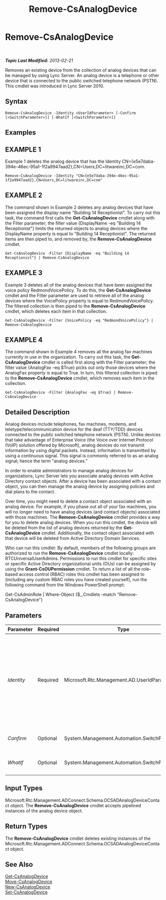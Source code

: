 ﻿---
title: Remove-CsAnalogDevice
TOCTitle: Remove-CsAnalogDevice
ms:assetid: 61250894-fde6-476d-aaa2-ec5692af02b3
ms:mtpsurl: https://technet.microsoft.com/en-us/library/Gg398433(v=OCS.15)
ms:contentKeyID: 48184316
ms.date: 07/23/2014
mtps_version: v=OCS.15
---

<div data-xmlns="http://www.w3.org/1999/xhtml">

<div class="topic" data-xmlns="http://www.w3.org/1999/xhtml" data-msxsl="urn:schemas-microsoft-com:xslt" data-cs="http://msdn.microsoft.com/en-us/">

<div data-asp="http://msdn2.microsoft.com/asp">

# Remove-CsAnalogDevice

</div>

<div id="mainSection">

<div id="mainBody">

<span> </span>

_**Topic Last Modified:** 2013-02-21_

Removes an existing device from the collection of analog devices that can be managed by using Lync Server. An analog device is a telephone or other device that is connected to the public switched telephone network (PSTN). This cmdlet was introduced in Lync Server 2010.

<div>

## Syntax

    Remove-CsAnalogDevice -Identity <UserIdParameter> [-Confirm [<SwitchParameter>]] [-WhatIf [<SwitchParameter>]]

</div>

<div>

## Examples

<div>

## EXAMPLE 1

Example 1 deletes the analog device that has the Identity CN={e5e7daba-394e-46ec-95a1-1f2a9947aad2},CN=Users,DC=litwareinc,DC=com.

    Remove-CsAnalogDevice -Identity "CN={e5e7daba-394e-46ec-95a1-1f2a9947aad2},CN=Users,DC=litwareinc,DC=com"

</div>

<div>

## EXAMPLE 2

The command shown in Example 2 deletes any analog devices that have been assigned the display name "Building 14 Receptionist". To carry out this task, the command first calls the **Get-CsAnalogDevice** cmdlet along with the Filter parameter; the filter value {DisplayName -eq "Building 14 Receptionist"} limits the returned objects to analog devices where the DisplayName property is equal to "Building 14 Receptionist". The returned items are then piped to, and removed by, the **Remove-CsAnalogDevice** cmdlet.

    Get-CsAnalogDevice -Filter {DisplayName -eq "Building 14 Receptionist"} | Remove-CsAnalogDevice

</div>

<div>

## EXAMPLE 3

Example 3 deletes all of the analog devices that have been assigned the voice policy RedmondVoicePolicy. To do this, the **Get-CsAnalogDevice** cmdlet and the Filter parameter are used to retrieve all of the analog devices where the VoicePolicy property is equal to RedmondVoicePolicy. The filtered collection is then piped to the **Remove-CsAnalogDevice** cmdlet, which deletes each item in that collection.

    Get-CsAnalogDevice -Filter {VoicePolicy -eq "RedmondVoicePolicy"} | Remove-CsAnalogDevice

</div>

<div>

## EXAMPLE 4

The command shown in Example 4 removes all the analog fax machines currently in use in the organization. To carry out this task, the **Get-CsAnalogDevice** cmdlet is called first along with the Filter parameter; the filter value {AnalogFax –eq $True} picks out only those devices where the AnalogFax property is equal to True. In turn, this filtered collection is piped to the **Remove-CsAnalogDevice** cmdlet, which removes each item in the collection.

    Get-CsAnalogDevice -Filter {AnalogFax -eq $True} | Remove-CsAnalogDevice

</div>

</div>

<div>

## Detailed Description

Analog devices include telephones, fax machines, modems, and teletype/telecommunication device for the deaf (TTY/TDD) devices connected to the public switched telephone network (PSTN). Unlike devices that take advantage of Enterprise Voice (the Voice over Internet Protocol (VoIP) solution offered by Microsoft), analog devices do not transmit information by using digital packets. Instead, information is transmitted by using a continuous signal. This signal is commonly referred to as an analog signal; hence the term "analog devices."

In order to enable administrators to manage analog devices for organizations, Lync Server lets you associate analog devices with Active Directory contact objects. After a device has been associated with a contact object, you can then manage the analog device by assigning policies and dial plans to the contact.

Over time, you might need to delete a contact object associated with an analog device. For example, if you phase out all of your fax machines, you will no longer need to have analog devices (and contact objects) associated with those machines. The **Remove-CsAnalogDevice** cmdlet provides a way for you to delete analog devices. When you run this cmdlet, the device will be deleted from the list of analog devices returned by the **Get-CsAnalogDevice** cmdlet. Additionally, the contact object associated with that device will be deleted from Active Directory Domain Services.

Who can run this cmdlet: By default, members of the following groups are authorized to run the **Remove-CsAnalogDevice** cmdlet locally: RTCUniversalUserAdmins. Permissions to run this cmdlet for specific sites or specific Active Directory organizational units (OUs) can be assigned by using the **Grant-CsOUPermission** cmdlet. To return a list of all the role-based access control (RBAC) roles this cmdlet has been assigned to (including any custom RBAC roles you have created yourself), run the following command from the Windows PowerShell prompt:

Get-CsAdminRole | Where-Object {$\_.Cmdlets –match "Remove-CsAnalogDevice"}

</div>

<div>

## Parameters


<table>
<colgroup>
<col style="width: 25%" />
<col style="width: 25%" />
<col style="width: 25%" />
<col style="width: 25%" />
</colgroup>
<thead>
<tr class="header">
<th>Parameter</th>
<th>Required</th>
<th>Type</th>
<th>Description</th>
</tr>
</thead>
<tbody>
<tr class="odd">
<td><p><em>Identity</em></p></td>
<td><p>Required</p></td>
<td><p>Microsoft.Rtc.Management.AD.UserIdParameter</p></td>
<td><p>Unique identifier for the analog device to be removed. Analog devices are identified by using the Active Directory distinguished name (DN) of the associated contact object. By default, these devices, use a globally unique identifier (GUID) as their common name; that means analog devices will typically have an Identity similar to this: CN={ce84964a-c4da-4622-ad34-c54ff3ed361f},OU=Redmond,DC=Litwareinc,DC=com. Because of that you might find it easier to retrieve analog devices by using the <strong>Get-CsAnalogDevice</strong> cmdlet, and then piping the returned objects to the <strong>Remove-CsAnalogDevice</strong> cmdlet.</p></td>
</tr>
<tr class="even">
<td><p><em>Confirm</em></p></td>
<td><p>Optional</p></td>
<td><p>System.Management.Automation.SwitchParameter</p></td>
<td><p>Prompts you for confirmation before executing the command.</p></td>
</tr>
<tr class="odd">
<td><p><em>WhatIf</em></p></td>
<td><p>Optional</p></td>
<td><p>System.Management.Automation.SwitchParameter</p></td>
<td><p>Describes what would happen if you executed the command without actually executing the command.</p></td>
</tr>
</tbody>
</table>


</div>

<div>

## Input Types

Microsoft.Rtc.Management.ADConnect.Schema.OCSADAnalogDeviceContact object. The **Remove-CsAnalogDevice** cmdlet accepts pipelined instances of the analog device object.

</div>

<div>

## Return Types

The **Remove-CsAnalogDevice** cmdlet deletes existing instances of the Microsoft.Rtc.Management.ADConnect.Schema.OCSADAnalogDeviceContact object.

</div>

<div>

## See Also


[Get-CsAnalogDevice](get-csanalogdevice.md)  
[Move-CsAnalogDevice](move-csanalogdevice.md)  
[New-CsAnalogDevice](new-csanalogdevice.md)  
[Set-CsAnalogDevice](set-csanalogdevice.md)  
  

</div>

</div>

<span> </span>

</div>

</div>

</div>

